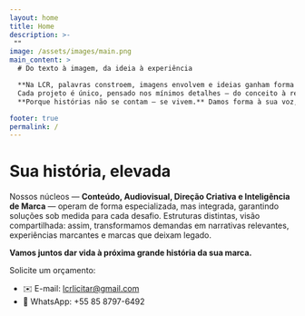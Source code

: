 ```yaml
---
layout: home
title: Home
description: >-
 ""
image: /assets/images/main.png
main_content: >
  # Do texto à imagem, da ideia à experiência

  **Na LCR, palavras constroem, imagens envolvem e ideias ganham forma com propósito.** Unimos conteúdo e estratégia para criar marcas que permanecem, com rigor técnico e visão criativa.  
  Cada projeto é único, pensado nos mínimos detalhes — do conceito à realização.
  **Porque histórias não se contam — se vivem.** Damos forma à sua voz, imagem e essência com autenticidade, precisão e excelência.

footer: true
permalink: /
---
```

# Sua história, **elevada**

Nossos núcleos — **Conteúdo, Audiovisual, Direção Criativa e Inteligência de Marca** — operam de forma especializada, mas integrada, garantindo soluções sob medida para cada desafio. Estruturas distintas, visão compartilhada: assim, transformamos demandas em narrativas relevantes, experiências marcantes e marcas que deixam legado.

**Vamos juntos dar vida à próxima grande história da sua marca.**

Solicite um orçamento:
- ✉️ E-mail: lcrlicitar@gmail.com
- 📱 WhatsApp: +55 85 8797-6492
